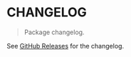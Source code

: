 # CHANGELOG

> Package changelog.

See [GitHub Releases](https://github.com/stdlib-js/utils-any-by-right/releases) for the changelog.
